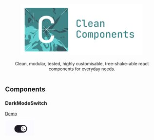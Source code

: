 <div align="center">
<img src="./media/logo-with-text.svg" alt="header logo: Clean Components" width="400px">
</div>

<br />

<div align="center">
Clean, modular, tested, highly customisable, tree-shake-able react components for everyday needs.
</div>

<br />

## Components

### DarkModeSwitch

<a href="https://bn-l.github.io/clean-components/?path=/docs/theming-darkmodeswitch--docs" target="_blank">Demo</a> 

<a href="https://bn-l.github.io/clean-components/?path=/docs/theming-darkmodeswitch--docs" target="_blank"><img src="./media/DarkModeSwitch.png" alt="DarkModeSwitch component screenshot" height="50px"></a>
